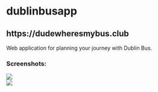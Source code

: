 # dublinbusapp

<h2>https://dudewheresmybus.club</h2>

Web application for planning your journey with Dublin Bus.


<h3>Screenshots:</h3>
<img src="https://i.imgur.com/ha8gLfV.jpg"/>

<br>

<img src="https://i.imgur.com/DG1ij4P.jpg"/>
